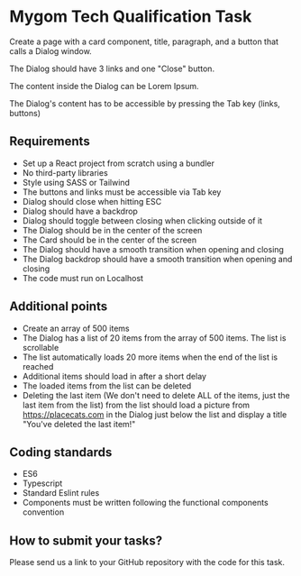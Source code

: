 # Mygom Tech Qualification Task

Create a page with a card component, title, paragraph, and a button that calls a Dialog window.

The Dialog should have 3 links and one "Close" button.

The content inside the Dialog can be Lorem Ipsum.

The Dialog's content has to be accessible by pressing the Tab key (links, buttons)

## Requirements

- Set up a React project from scratch using a bundler
- No third-party libraries
- Style using SASS or Tailwind
- The buttons and links must be accessible via Tab key
- Dialog should close when hitting ESC
- Dialog should have a backdrop
- Dialog should toggle between closing when clicking outside of it
- The Dialog should be in the center of the screen
- The Card should be in the center of the screen
- The Dialog should have a smooth transition when opening and closing
- The Dialog backdrop should have a smooth transition when opening and closing
- The code must run on Localhost

## Additional points

- Create an array of 500 items
- The Dialog has a list of 20 items from the array of 500 items. The list is scrollable
- The list automatically loads 20 more items when the end of the list is reached
- Additional items should load in after a short delay
- The loaded items from the list can be deleted
- Deleting the last item (We don't need to delete ALL of the items, just the last item from the list) from the list should load a picture from https://placecats.com in the Dialog just below the list and display a title "You've deleted the last item!"

## Coding standards

- ES6
- Typescript
- Standard Eslint rules
- Components must be written following the functional components convention


## How to submit your tasks?
Please send us a link to your GitHub repository with the code for this task. 
